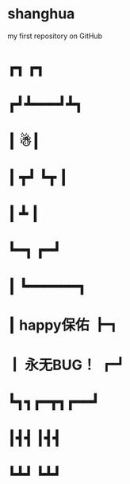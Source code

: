 # shanghua
my first repository on GitHub
#              ┏┓      ┏┓
#            ┏┛┻━━━┛┻┓
#            ┃             ☃┃
#            ┃  ┳┛   ┗┳ ┃
#            ┃     ┻       ┃
#            ┗━┓      ┏━┛
#                ┃      ┗━━━━━━┓
#                ┃  happy保佑         ┣┓
#                ┃ 永无BUG！        ┏┛
#                ┗┓┓┏━┳┓┏━━┛
#                  ┃┫┫  ┃┫┫
#                  ┗┻┛  ┗┻┛
